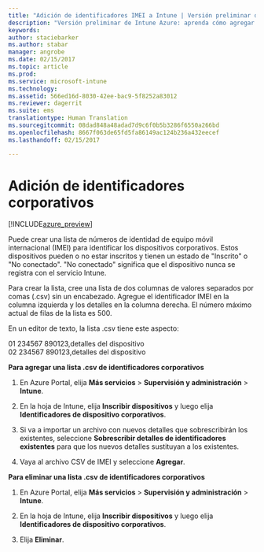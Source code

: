 ```yaml
---
title: "Adición de identificadores IMEI a Intune | Versión preliminar de Intune Azure | Microsoft Docs"
description: "Versión preliminar de Intune Azure: aprenda cómo agregar identificadores corporativos (números de IMEI) a Microsoft Intune. "
keywords: 
author: staciebarker
ms.author: stabar
manager: angrobe
ms.date: 02/15/2017
ms.topic: article
ms.prod: 
ms.service: microsoft-intune
ms.technology: 
ms.assetid: 566ed16d-8030-42ee-bac9-5f8252a83012
ms.reviewer: dagerrit
ms.suite: ems
translationtype: Human Translation
ms.sourcegitcommit: 08dad848a48adad7d9c6f0b5b3286f6550a266bd
ms.openlocfilehash: 8667f063de65fd5fa86149ac124b236a432eecef
ms.lasthandoff: 02/15/2017

---
```


# <a name="add-corporate-identifiers"></a>Adición de identificadores corporativos

[!INCLUDE[azure_preview](../includes/azure_preview.md)]

Puede crear una lista de números de identidad de equipo móvil internacional (IMEI) para identificar los dispositivos corporativos. Estos dispositivos pueden o no estar inscritos y tienen un estado de "Inscrito" o "No conectado". "No conectado" significa que el dispositivo nunca se registra con el servicio Intune.

Para crear la lista, cree una lista de dos columnas de valores separados por comas (.csv) sin un encabezado. Agregue el identificador IMEI en la columna izquierda y los detalles en la columna derecha. El número máximo actual de filas de la lista es 500.

En un editor de texto, la lista .csv tiene este aspecto:

01 234567 890123,detalles del dispositivo</br>
02 234567 890123,detalles del dispositivo

**Para agregar una lista .csv de identificadores corporativos**

1. En Azure Portal, elija **Más servicios** > **Supervisión y administración** > **Intune**.

2. En la hoja de Intune, elija **Inscribir dispositivos** y luego elija **Identificadores de dispositivo corporativos**.

3. Si va a importar un archivo con nuevos detalles que sobrescribirán los existentes, seleccione **Sobrescribir detalles de identificadores existentes** para que los nuevos detalles sustituyan a los existentes.

4. Vaya al archivo CSV de IMEI y seleccione **Agregar**.

**Para eliminar una lista .csv de identificadores corporativos**

1. En Azure Portal, elija **Más servicios** > **Supervisión y administración** > **Intune**.

2. En la hoja de Intune, elija **Inscribir dispositivos** y luego elija **Identificadores de dispositivo corporativos**.

3. Elija **Eliminar**.

